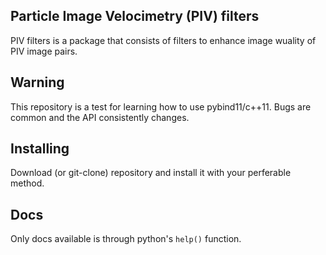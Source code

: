 ## Particle Image Velocimetry (PIV) filters

PIV filters is a package that consists of filters to enhance image wuality of PIV image pairs.

## Warning
This repository is a test for learning how to use pybind11/c++11. Bugs are common and the API consistently changes.

## Installing
Download (or git-clone) repository and install it with your perferable method.

## Docs
Only docs available is through python's `help()` function.
